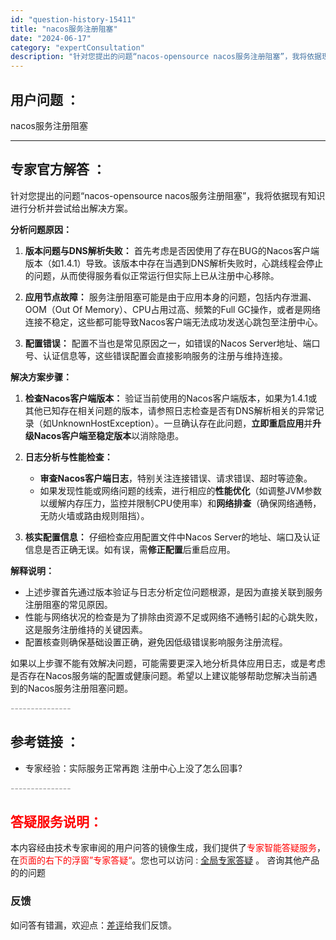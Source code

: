 ```yaml
---
id: "question-history-15411"
title: "nacos服务注册阻塞"
date: "2024-06-17"
category: "expertConsultation"
description: "针对您提出的问题“nacos-opensource nacos服务注册阻塞”，我将依据现有知识进行分析并尝试给出解决方案。**分析问题原因：**1. **版本问题与DNS解析失败：** 首先考虑是否因使用了存在BUG的Nacos客户端版本（如1.4.1）导致。该版本中存在当遇到DNS解析失败时，心跳"
---
```


## 用户问题 ： 
 nacos服务注册阻塞  

---------------
## 专家官方解答 ：

针对您提出的问题“nacos-opensource nacos服务注册阻塞”，我将依据现有知识进行分析并尝试给出解决方案。

**分析问题原因：**

1. **版本问题与DNS解析失败：** 首先考虑是否因使用了存在BUG的Nacos客户端版本（如1.4.1）导致。该版本中存在当遇到DNS解析失败时，心跳线程会停止的问题，从而使得服务看似正常运行但实际上已从注册中心移除。

2. **应用节点故障：** 服务注册阻塞可能是由于应用本身的问题，包括内存泄漏、OOM（Out Of Memory）、CPU占用过高、频繁的Full GC操作，或者是网络连接不稳定，这些都可能导致Nacos客户端无法成功发送心跳包至注册中心。

3. **配置错误：** 配置不当也是常见原因之一，如错误的Nacos Server地址、端口号、认证信息等，这些错误配置会直接影响服务的注册与维持连接。

**解决方案步骤：**

1. **检查Nacos客户端版本：** 验证当前使用的Nacos客户端版本，如果为1.4.1或其他已知存在相关问题的版本，请参照日志检查是否有DNS解析相关的异常记录（如UnknownHostException）。一旦确认存在此问题，**立即重启应用**并**升级Nacos客户端至稳定版本**以消除隐患。

2. **日志分析与性能检查：**
    - **审查Nacos客户端日志**，特别关注连接错误、请求错误、超时等迹象。
    - 如果发现性能或网络问题的线索，进行相应的**性能优化**（如调整JVM参数以缓解内存压力，监控并限制CPU使用率）和**网络排查**（确保网络通畅，无防火墙或路由规则阻挡）。

3. **核实配置信息：** 仔细检查应用配置文件中Nacos Server的地址、端口及认证信息是否正确无误。如有误，需**修正配置**后重启应用。

**解释说明：**

- 上述步骤首先通过版本验证与日志分析定位问题根源，是因为直接关联到服务注册阻塞的常见原因。
- 性能与网络状况的检查是为了排除由资源不足或网络不通畅引起的心跳失败，这是服务注册维持的关键因素。
- 配置核查则确保基础设置正确，避免因低级错误影响服务注册流程。

如果以上步骤不能有效解决问题，可能需要更深入地分析具体应用日志，或是考虑是否存在Nacos服务端的配置或健康问题。希望以上建议能够帮助您解决当前遇到的Nacos服务注册阻塞问题。


<font color="#949494">---------------</font> 


## 参考链接 ：

* 专家经验：实际服务正常再跑 注册中心上没了怎么回事? 


 <font color="#949494">---------------</font> 
 


## <font color="#FF0000">答疑服务说明：</font> 

本内容经由技术专家审阅的用户问答的镜像生成，我们提供了<font color="#FF0000">专家智能答疑服务</font>，在<font color="#FF0000">页面的右下的浮窗”专家答疑“</font>。您也可以访问 : [全局专家答疑](https://answer.opensource.alibaba.com/docs/intro) 。 咨询其他产品的的问题

### 反馈
如问答有错漏，欢迎点：[差评](https://ai.nacos.io/user/feedbackByEnhancerGradePOJOID?enhancerGradePOJOId=15481)给我们反馈。
